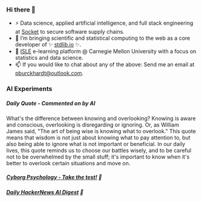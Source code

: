 ### Hi there 👋

-   ⚡ Data science, applied artificial intelligence, and full stack engineering at [Socket](https://socket.dev) to secure software supply chains.
-   🔭 I’m bringing scientific and statistical computing to the web as a core developer of ✨ [stdlib.io](https://stdlib.io) ✨.
-   📖 [ISLE](https://stat.cmu.edu/isle) e-learning platform @ Carnegie Mellon University with a focus on statistics and data science.
-   📫 If you would like to chat about any of the above: Send me an email at [pburckhardt@outlook.com](mailto:pburckhardt@outlook.com).

### AI Experiments

##### Daily Quote - Commented on by AI

<!-- <quote> -->

What's the difference between knowing and overlooking? Knowing is aware and conscious, overlooking is disregarding or ignoring. Or, as William James said, "The art of being wise is knowing what to overlook." This quote means that wisdom is not just about knowing what to pay attention to, but also being able to ignore what is not important or beneficial. In our daily lives, this quote reminds us to choose our battles wisely, and to be careful not to be overwhelmed by the small stuff; it's important to know when it's better to overlook certain situations and move on.

<!-- </quote> -->

##### [Cyborg Psychology - Take the test!](http://cyborg-psychology.com/) 🚀 
##### [Daily HackerNews AI Digest](https://ai-digest.vercel.app/) :brain:
